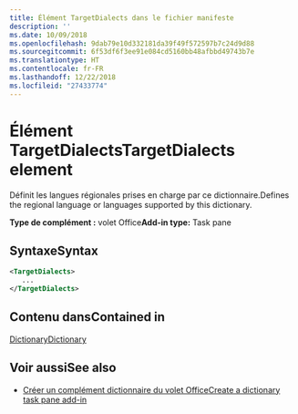 ```yaml
---
title: Élément TargetDialects dans le fichier manifeste
description: ''
ms.date: 10/09/2018
ms.openlocfilehash: 9dab79e10d332181da39f49f572597b7c24d9d88
ms.sourcegitcommit: 6f53df6f3ee91e084cd5160bb48afbbd49743b7e
ms.translationtype: HT
ms.contentlocale: fr-FR
ms.lasthandoff: 12/22/2018
ms.locfileid: "27433774"
---
```

# <a name="targetdialects-element"></a><span data-ttu-id="9e5d7-102">Élément TargetDialects</span><span class="sxs-lookup"><span data-stu-id="9e5d7-102">TargetDialects element</span></span>

<span data-ttu-id="9e5d7-103">Définit les langues régionales prises en charge par ce dictionnaire.</span><span class="sxs-lookup"><span data-stu-id="9e5d7-103">Defines the regional language or languages supported by this dictionary.</span></span>

<span data-ttu-id="9e5d7-104">**Type de complément :** volet Office</span><span class="sxs-lookup"><span data-stu-id="9e5d7-104">**Add-in type:** Task pane</span></span>

## <a name="syntax"></a><span data-ttu-id="9e5d7-105">Syntaxe</span><span class="sxs-lookup"><span data-stu-id="9e5d7-105">Syntax</span></span>

```XML
<TargetDialects>
   ...
</TargetDialects>
```

## <a name="contained-in"></a><span data-ttu-id="9e5d7-106">Contenu dans</span><span class="sxs-lookup"><span data-stu-id="9e5d7-106">Contained in</span></span>

[<span data-ttu-id="9e5d7-107">Dictionary</span><span class="sxs-lookup"><span data-stu-id="9e5d7-107">Dictionary</span></span>](dictionary.md)

## <a name="see-also"></a><span data-ttu-id="9e5d7-108">Voir aussi</span><span class="sxs-lookup"><span data-stu-id="9e5d7-108">See also</span></span>

- [<span data-ttu-id="9e5d7-109">Créer un complément dictionnaire du volet Office</span><span class="sxs-lookup"><span data-stu-id="9e5d7-109">Create a dictionary task pane add-in</span></span>](https://docs.microsoft.com/office/dev/add-ins/word/dictionary-task-pane-add-ins)
    

